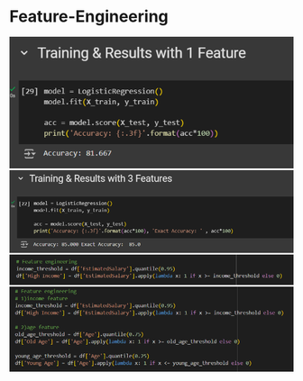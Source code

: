 # Feature-Engineering

![Alt Text](images/Training1F.png)
![Alt Text](images/Training3F.png)
![Alt Text](images/1F.png)
![Alt Text](images/3F.png)